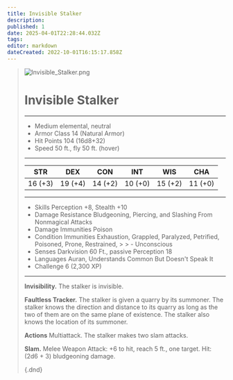```yaml
---
title: Invisible Stalker
description: 
published: 1
date: 2025-04-01T22:28:44.032Z
tags: 
editor: markdown
dateCreated: 2022-10-01T16:15:17.858Z
---
```


> ![Invisible_Stalker.png](https://static.wikia.nocookie.net/vsdebating/images/4/4f/Invisible_Stalker.png/revision/latest/scale-to-width-down/400?cb=20180224013634#right)
> # Invisible Stalker
> ---
> - Medium elemental, neutral
> - Armor Class 14 (Natural Armor)
> - Hit Points 104 (16d8+32)
> - Speed 50 ft., fly 50 ft. (hover)
> ---
> |STR|DEX|CON|INT|WIS|CHA
> |---|---|---|---|---|---
> |16 (+3)|19 (+4)|14 (+2)|10 (+0)|15 (+2)|11 (+0)
> ---
> - Skills Perception +8, Stealth +10
> - Damage Resistance Bludgeoning, Piercing, and Slashing From Nonmagical Attacks
> - Damage Immunities Poison
> - Condition Immunities Exhaustion, Grappled, Paralyzed, Petrified, Poisoned, Prone, Restrained, > > - Unconscious
> - Senses Darkvision 60 Ft., passive Perception 18
> - Languages Auran, Understands Common But Doesn't Speak It
> - Challenge 6 (2,300 XP)
> ---
> **Invisibility.** The stalker is invisible.
>
> **Faultless Tracker.** The stalker is given a quarry by its summoner. The stalker knows the direction and distance to its quarry as long as the two of them are on the same plane of existence. The stalker also knows the location of its summoner.
>
> **Actions**
Multiattack. The stalker makes two slam attacks.
>
> **Slam.** Melee Weapon Attack: +6 to hit, reach 5 ft., one target. Hit: (2d6 + 3) bludgeoning damage.
>
>{.dnd}
